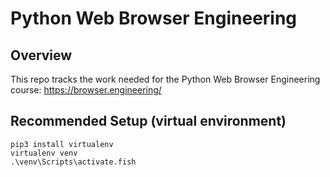 # Python Web Browser Engineering

## Overview
This repo tracks the work needed for the Python Web Browser Engineering course:
https://browser.engineering/

## Recommended Setup (virtual environment)
```
pip3 install virtualenv
virtualenv venv
.\venv\Scripts\activate.fish
```

